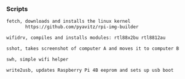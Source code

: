### Scripts
```sh
fetch, downloads and installs the linux kernel
       https://github.com/pyavitz/rpi-img-builder
```
```sh       
wifidrv, compiles and installs modules: rtl88x2bu rtl8812au
```
```sh
sshot, takes screenshot of computer A and moves it to computer B
```
```sh
swh, simple wifi helper
```
```sh
write2usb, updates Raspberry Pi 4B eeprom and sets up usb boot
```

